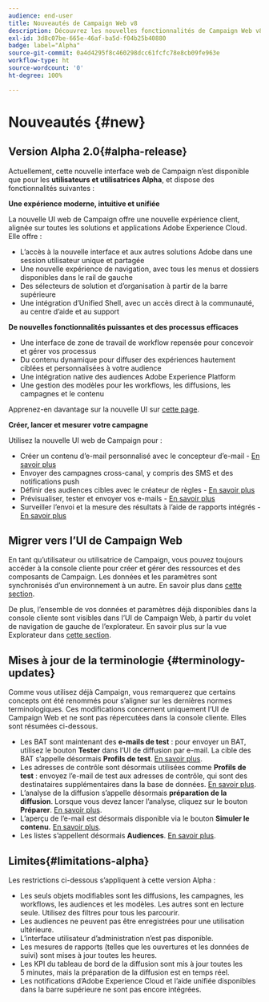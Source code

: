 ```yaml
---
audience: end-user
title: Nouveautés de Campaign Web v8
description: Découvrez les nouvelles fonctionnalités de Campaign Web v8.
exl-id: 3d8c07be-665e-46af-ba5d-f04b25b40880
badge: label="Alpha"
source-git-commit: 0a4d4295f8c460298dcc61fcfc78e8cb09fe963e
workflow-type: ht
source-wordcount: '0'
ht-degree: 100%

---
```



# Nouveautés {#new}

## Version Alpha 2.0{#alpha-release}

Actuellement, cette nouvelle interface web de Campaign n’est disponible que pour les **utilisateurs et utilisatrices Alpha**, et dispose des fonctionnalités suivantes :

**Une expérience moderne, intuitive et unifiée**

La nouvelle UI web de Campaign offre une nouvelle expérience client, alignée sur toutes les solutions et applications Adobe Experience Cloud. Elle offre :

* L’accès à la nouvelle interface et aux autres solutions Adobe dans une session utilisateur unique et partagée
* Une nouvelle expérience de navigation, avec tous les menus et dossiers disponibles dans le rail de gauche
* Des sélecteurs de solution et d’organisation à partir de la barre supérieure
* Une intégration d’Unified Shell, avec un accès direct à la communauté, au centre d’aide et au support

**De nouvelles fonctionnalités puissantes et des processus efficaces**

* Une interface de zone de travail de workflow repensée pour concevoir et gérer vos processus
* Du contenu dynamique pour diffuser des expériences hautement ciblées et personnalisées à votre audience
* Une intégration native des audiences Adobe Experience Platform
* Une gestion des modèles pour les workflows, les diffusions, les campagnes et le contenu

Apprenez-en davantage sur la nouvelle UI sur [cette page](../get-started/user-interface.md).

**Créer, lancer et mesurer votre campagne**

Utilisez la nouvelle UI web de Campaign pour :

* Créer un contenu d’e-mail personnalisé avec le concepteur d’e-mail - [En savoir plus](../content/edit-content.md)
* Envoyer des campagnes cross-canal, y compris des SMS et des notifications push
* Définir des audiences cibles avec le créateur de règles - [En savoir plus](../audience/about-audiences.md)
* Prévisualiser, tester et envoyer vos e-mails - [En savoir plus](../monitor/prepare-send.md)
* Surveiller l’envoi et la mesure des résultats à l’aide de rapports intégrés - [En savoir plus](../reporting/delivery-reports.md)


## Migrer vers l’UI de Campaign Web

En tant qu’utilisateur ou utilisatrice de Campaign, vous pouvez toujours accéder à la console cliente pour créer et gérer des ressources et des composants de Campaign. Les données et les paramètres sont synchronisés d’un environnement à un autre. En savoir plus dans [cette section](../get-started/get-started.md#about-campaign-client-consoleac-client).

De plus, l’ensemble de vos données et paramètres déjà disponibles dans la console cliente sont visibles dans l’UI de Campaign Web, à partir du volet de navigation de gauche de l’explorateur. En savoir plus sur la vue Explorateur dans [cette section](../get-started/user-interface.md#explorer-user-interface-explorer).


## Mises à jour de la terminologie {#terminology-updates}

Comme vous utilisez déjà Campaign, vous remarquerez que certains concepts ont été renommés pour s’aligner sur les dernières normes terminologiques. Ces modifications concernent uniquement l’UI de Campaign Web et ne sont pas répercutées dans la console cliente. Elles sont résumées ci-dessous.

* Les BAT sont maintenant des **e-mails de test** : pour envoyer un BAT, utilisez le bouton **Tester** dans l’UI de diffusion par e-mail. La cible des BAT s’appelle désormais **Profils de test**. [En savoir plus](../preview-test/test-deliveries.md).
* Les adresses de contrôle sont désormais utilisées comme **Profils de test** : envoyez l’e-mail de test aux adresses de contrôle, qui sont des destinataires supplémentaires dans la base de données. [En savoir plus](../preview-test/test-deliveries.md).
* L’analyse de la diffusion s’appelle désormais **préparation de la diffusion**. Lorsque vous devez lancer l’analyse, cliquez sur le bouton **Préparer**. [En savoir plus](../monitor/prepare-send.md).
* L’aperçu de l’e-mail est désormais disponible via le bouton **Simuler le contenu.** [En savoir plus](../preview-test/preview-test.md).
* Les listes s’appellent désormais **Audiences**. [En savoir plus](../audience/about-audiences.md).

## Limites{#limitations-alpha}

Les restrictions ci-dessous s’appliquent à cette version Alpha :

* Les seuls objets modifiables sont les diffusions, les campagnes, les workflows, les audiences et les modèles. Les autres sont en lecture seule. Utilisez des filtres pour tous les parcourir.
* Les audiences ne peuvent pas être enregistrées pour une utilisation ultérieure.
* L’interface utilisateur d’administration n’est pas disponible.
* Les mesures de rapports (telles que les ouvertures et les données de suivi) sont mises à jour toutes les heures.
* Les KPI du tableau de bord de la diffusion sont mis à jour toutes les 5 minutes, mais la préparation de la diffusion est en temps réel.
* Les notifications d’Adobe Experience Cloud et l’aide unifiée disponibles dans la barre supérieure ne sont pas encore intégrées.

